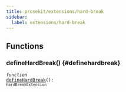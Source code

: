 ```yaml
---
title: prosekit/extensions/hard-break
sidebar:
  label: extensions/hard-break
---
```


## Functions

### defineHardBreak() {#definehardbreak}

<dl>

<dt>

<code data-typedoc-code><i>function</i> <i></i> <a id="definehardbreak" href="#definehardbreak">defineHardBreak</a>(): `HardBreakExtension`</code>

</dt>

<dd>

</dd>

</dl>

